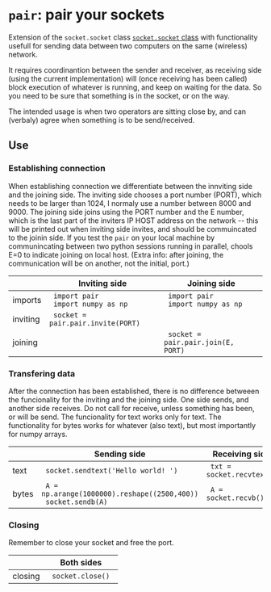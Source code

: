 # `pair`: pair your sockets

Extension of the `socket.socket` class [`socket.socket` class](https://docs.python.org/3/library/socket.html) with functionality usefull for sending data between two computers on the same (wireless) network.
    
It requires coordinantion between the sender and receiver, as receiving side (using the current implementation) will (once receiving has been called) block execution of whatever is running, and keep on waiting for the data. So you need to be sure that something is in the socket, or on the way.

The intended usage is when two operators are sitting close by, and can (verbaly) agree when something is to be send/received.

## Use
### Establishing connection
When establishing connection we differentiate between the innviting side and the joining side. The inviting side chooses a port number (PORT), which needs to be larger than 1024, I normaly use a number between 8000 and 9000. The joining side joins using the PORT number and the E number, which is the last part of the inviters IP HOST address on the network -- this will be printed out when inviting side invites, and should be commuincated to the joinin side. If you test the `pair` on your local machine by communincating between two python sessions running in parallel, chools E=0 to indicate joining on local host. (Extra info: after joining, the communication will be on another, not the initial, port.) 

| | Inviting side   | Joining side  |
---|---|---
| imports |  <code> import pair </code> <br/> <code> import numpy as np </code> | <code> import pair </code> <br/> <code> import numpy as np </code>   |
| inviting| <code> socket = pair.pair.invite(PORT) </code> |  |
| joining|  | <code> socket = pair.pair.join(E, PORT) </code> |

### Transfering data
After the connection has been established, there is no difference betweeen the funcionality for the inviting and the joining side. One side sends, and another side receives. Do not call for receive, unless something has been, or will be send. The funcionality for text works only for text. The functionality for bytes works for whatever (also text), but most importantly for numpy arrays.

| | Sending side   | Receiving side  |
---|---|---
| text |  <code> socket.sendtext('Hello world! ') </code> | <code> txt = socket.recvtext() </code>   |
| bytes | <code> A = np.arange(1000000).reshape((2500,400)) </code> <br/> <code> socket.sendb(A) </code> | <code> A = socket.recvb() <code> |

### Closing
Remember to close your socket and free the port.

| | Both sides   |
---|---
| closing |  <code> socket.close() </code> | 

